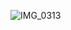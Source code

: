 ![IMG_0313](https://github.com/farmJun/workout-farmJun/assets/101688752/c0cf5d6a-040b-4fc1-ba81-1c2803fe5226)
